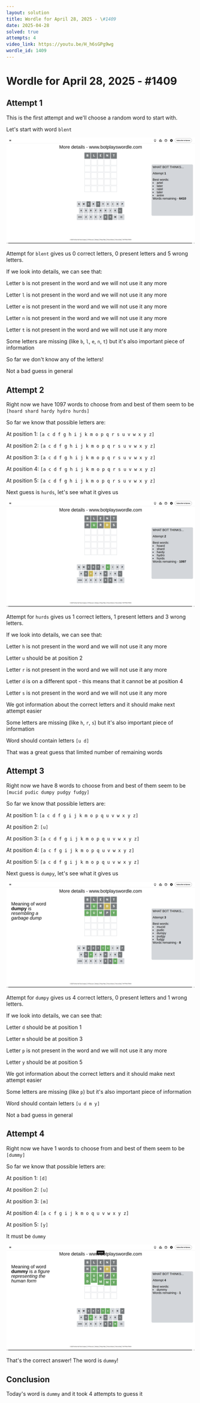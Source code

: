 ```yaml
---
layout: solution
title: Wordle for April 28, 2025 - \#1409
date: 2025-04-28
solved: true
attempts: 4
video_link: https://youtu.be/H_h6sGPg9wg
wordle_id: 1409
---
```


# Wordle for April 28, 2025 - \#1409

## Attempt 1

This is the first attempt and we'll choose a random word to start with.

Let's start with word `blent`

![Attempt 1](2025-04-28/attempt-1.png)

Attempt for `blent` gives us 0 correct letters, 0 present letters and 5 wrong letters.

If we look into details, we can see that:

Letter `b` is not present in the word and we will not use it any more

Letter `l` is not present in the word and we will not use it any more

Letter `e` is not present in the word and we will not use it any more

Letter `n` is not present in the word and we will not use it any more

Letter `t` is not present in the word and we will not use it any more

Some letters are missing (like `b`, `l`, `e`, `n`, `t`) but it's also important piece of information

So far we don't know any of the letters!

Not a bad guess in general



## Attempt 2

Right now we have 1097 words to choose from and best of them seem to be `[hoard shard hardy hydro hurds]`

So far we know that possible letters are:

At position 1: `[a c d f g h i j k m o p q r s u v w x y z]`

At position 2: `[a c d f g h i j k m o p q r s u v w x y z]`

At position 3: `[a c d f g h i j k m o p q r s u v w x y z]`

At position 4: `[a c d f g h i j k m o p q r s u v w x y z]`

At position 5: `[a c d f g h i j k m o p q r s u v w x y z]`

Next guess is `hurds`, let's see what it gives us

![Attempt 2](2025-04-28/attempt-2.png)

Attempt for `hurds` gives us 1 correct letters, 1 present letters and 3 wrong letters.

If we look into details, we can see that:

Letter `h` is not present in the word and we will not use it any more

Letter `u` should be at position 2

Letter `r` is not present in the word and we will not use it any more

Letter `d` is on a different spot - this means that it cannot be at position 4

Letter `s` is not present in the word and we will not use it any more

We got information about the correct letters and it should make next attempt easier

Some letters are missing (like `h`, `r`, `s`) but it's also important piece of information

Word should contain letters `[u d]`

That was a great guess that limited number of remaining words



## Attempt 3

Right now we have 8 words to choose from and best of them seem to be `[mucid pudic dumpy pudgy fudgy]`

So far we know that possible letters are:

At position 1: `[a c d f g i j k m o p q u v w x y z]`

At position 2: `[u]`

At position 3: `[a c d f g i j k m o p q u v w x y z]`

At position 4: `[a c f g i j k m o p q u v w x y z]`

At position 5: `[a c d f g i j k m o p q u v w x y z]`

Next guess is `dumpy`, let's see what it gives us

![Attempt 3](2025-04-28/attempt-3.png)

Attempt for `dumpy` gives us 4 correct letters, 0 present letters and 1 wrong letters.

If we look into details, we can see that:

Letter `d` should be at position 1

Letter `m` should be at position 3

Letter `p` is not present in the word and we will not use it any more

Letter `y` should be at position 5

We got information about the correct letters and it should make next attempt easier

Some letters are missing (like `p`) but it's also important piece of information

Word should contain letters `[u d m y]`

Not a bad guess in general



## Attempt 4

Right now we have 1 words to choose from and best of them seem to be `[dummy]`

So far we know that possible letters are:

At position 1: `[d]`

At position 2: `[u]`

At position 3: `[m]`

At position 4: `[a c f g i j k m o q u v w x y z]`

At position 5: `[y]`

It must be `dummy`

![Attempt 4](2025-04-28/attempt-4.png)

That's the correct answer! The word is `dummy`!

## Conclusion

Today's word is `dummy` and it took 4 attempts to guess it

